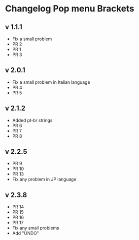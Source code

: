 # Changelog Pop menu Brackets

## v 1.1.1

* Fix a small problem
* PR 2
* PR 1
* PR 3

## v 2.0.1

* Fix a small problem in Italian language
* PR 4
* PR 5

## v 2.1.2

* Added pt-br strings
* PR 6
* PR 7
* PR 8

## v 2.2.5

* PR 9
* PR 10
* PR 13
* Fix any problem in JP language

## v 2.3.8

* PR 14
* PR 15
* PR 16
* PR 17
* Fix any small problems
* Add "UNDO" 

